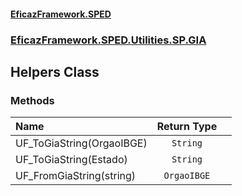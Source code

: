#### [EficazFramework.SPED](EficazFrameworkSPED.md 'EficazFramework SPED')
### [EficazFramework.SPED.Utilities.SP.GIA](EficazFramework.SPED.Utilities.SP.GIA.md 'EficazFramework.SPED.Utilities.SP.GIA')

## Helpers Class
### Methods

| Name | Return Type | |
| :--- | :---: | :--- |
| UF_ToGiaString(OrgaoIBGE) | `String` |  |
| UF_ToGiaString(Estado) | `String` |  |
| UF_FromGiaString(string) | `OrgaoIBGE` |  |
